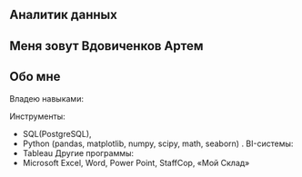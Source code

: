 ## Аналитик данных

## Меня зовут Вдовиченков Артем
## Обо мне

Владею навыками:

Инструменты:
- SQL(PostgreSQL), 
- Python (pandas, matplotlib, numpy, scipy, math, seaborn) .
BI-системы:
- Tableau
Другие программы:
- Microsoft Excel, Word, Power Point, StaffCop, «Мой Склад»



